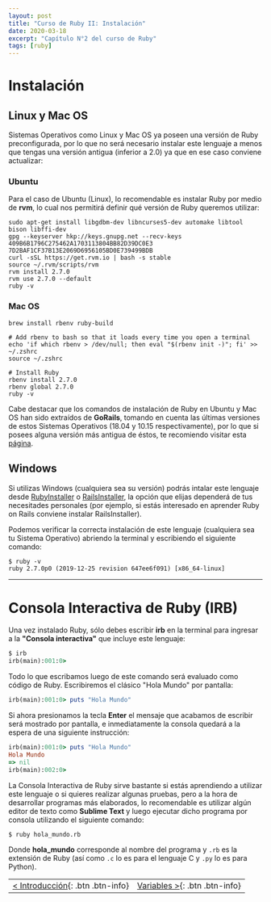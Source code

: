 ```yaml
---
layout: post
title: "Curso de Ruby II: Instalación"
date: 2020-03-18
excerpt: "Capítulo N°2 del curso de Ruby"
tags: [ruby]
---
```


# Instalación

## Linux y Mac OS

Sistemas Operativos como Linux y Mac OS ya poseen una versión de Ruby preconfigurada, por lo que no será necesario instalar este lenguaje a menos que tengas una versión antigua (inferior a 2.0) ya que en ese caso conviene actualizar:

### Ubuntu

Para el caso de Ubuntu (Linux), lo recomendable es instalar Ruby por medio de **rvm**, lo cual nos permitirá definir qué versión de Ruby queremos utilizar:

```
sudo apt-get install libgdbm-dev libncurses5-dev automake libtool bison libffi-dev
gpg --keyserver hkp://keys.gnupg.net --recv-keys 409B6B1796C275462A1703113804BB82D39DC0E3 7D2BAF1CF37B13E2069D6956105BD0E739499BDB
curl -sSL https://get.rvm.io | bash -s stable
source ~/.rvm/scripts/rvm
rvm install 2.7.0
rvm use 2.7.0 --default
ruby -v
```

### Mac OS

```
brew install rbenv ruby-build

# Add rbenv to bash so that it loads every time you open a terminal
echo 'if which rbenv > /dev/null; then eval "$(rbenv init -)"; fi' >> ~/.zshrc
source ~/.zshrc

# Install Ruby
rbenv install 2.7.0
rbenv global 2.7.0
ruby -v
```

Cabe destacar que los comandos de instalación de Ruby en Ubuntu y Mac OS han sido extraídos de **GoRails**, tomando en cuenta las últimas versiones de estos Sistemas Operativos (18.04 y 10.15 respectivamente), por lo que si posees alguna versión más antigua de éstos, te recomiendo visitar esta [página](https://gorails.com/setup/ubuntu/18.04).

## Windows

Si utilizas Windows (cualquiera sea su versión) podrás intalar este lenguaje desde [RubyInstaller](https://rubyinstaller.org/) o [RailsInstaller](http://railsinstaller.org/en), la opción que elijas dependerá de tus necesitades personales (por ejemplo, si estás interesado en aprender Ruby on Rails conviene instalar RailsInstaller).

Podemos verificar la correcta instalación de este lenguaje (cualquiera sea tu Sistema Operativo) abriendo la terminal y escribiendo el siguiente comando:

```
$ ruby -v
ruby 2.7.0p0 (2019-12-25 revision 647ee6f091) [x86_64-linux]
```

---

# Consola Interactiva de Ruby (IRB)

Una vez instalado Ruby, sólo debes escribir **irb** en la terminal para ingresar a la **"Consola interactiva"** que incluye este lenguaje:

```ruby
$ irb
irb(main):001:0>
```

Todo lo que escribamos luego de este comando será evaluado como código de Ruby. Escribiremos el clásico "Hola Mundo" por pantalla:

```ruby
irb(main):001:0> puts "Hola Mundo"
```

Si ahora presionamos la tecla **Enter** el mensaje que acabamos de escribir será mostrado por pantalla, e inmediatamente la consola quedará a la espera de una siguiente instrucción:

```ruby
irb(main):001:0> puts "Hola Mundo"
Hola Mundo
=> nil
irb(main):002:0>
```

La Consola Interactiva de Ruby sirve bastante si estás aprendiendo a utilizar este lenguaje o si quieres realizar algunas pruebas, pero a la hora de desarrollar programas más elaborados, lo recomendable es utilizar algún editor de texto como **Sublime Text** y luego ejecutar dicho programa por consola utilizando el siguiente comando:

```
$ ruby hola_mundo.rb
```

Donde **hola_mundo** corresponde al nombre del programa y `.rb` es la extensión de Ruby (así como `.c` lo es para el lenguaje C y `.py` lo es para Python).

|     |     |
|:----|----:|
| [< Introducción](https://nisoto.github.io/curso-ruby-i-introduccion/){: .btn .btn-info} | [Variables >](https://nisoto.github.io/curso-ruby-iii-variables/){: .btn .btn-info} |
